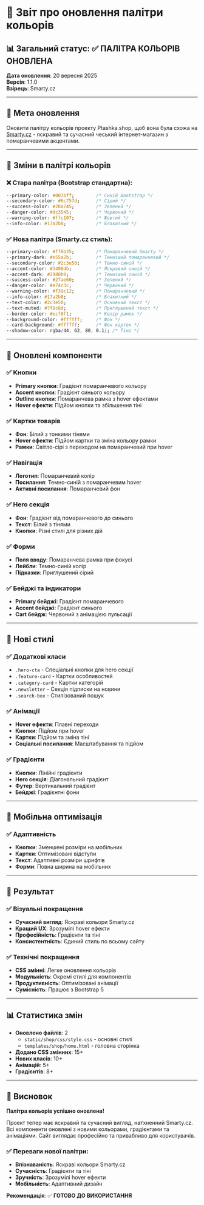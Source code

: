 # 🎨 Звіт про оновлення палітри кольорів

## 📊 Загальний статус: ✅ ПАЛІТРА КОЛЬОРІВ ОНОВЛЕНА

**Дата оновлення**: 20 вересня 2025  
**Версія**: 1.1.0  
**Взірець**: Smarty.cz  

---

## 🎯 Мета оновлення

Оновити палітру кольорів проекту Ptashka.shop, щоб вона була схожа на [Smarty.cz](https://www.smarty.cz/) - яскравий та сучасний чеський інтернет-магазин з помаранчевими акцентами.

---

## 🔄 Зміни в палітрі кольорів

### ❌ Стара палітра (Bootstrap стандартна):
```css
--primary-color: #007bff;        /* Синій Bootstrap */
--secondary-color: #6c757d;      /* Сірий */
--success-color: #28a745;        /* Зелений */
--danger-color: #dc3545;         /* Червоний */
--warning-color: #ffc107;        /* Жовтий */
--info-color: #17a2b8;           /* Блакитний */
```

### ✅ Нова палітра (Smarty.cz стиль):
```css
--primary-color: #ff6b35;        /* Помаранчевий Smarty */
--primary-dark: #e55a2b;         /* Темніший помаранчевий */
--secondary-color: #2c3e50;      /* Темно-синій */
--accent-color: #3498db;         /* Яскравий синій */
--accent-dark: #2980b9;          /* Темніший синій */
--success-color: #27ae60;        /* Зелений */
--danger-color: #e74c3c;         /* Червоний */
--warning-color: #f39c12;        /* Помаранчевий */
--info-color: #17a2b8;           /* Блакитний */
--text-color: #2c3e50;           /* Основний текст */
--text-muted: #7f8c8d;           /* Приглушений текст */
--border-color: #ecf0f1;         /* Колір рамок */
--background-color: #ffffff;     /* Фон */
--card-background: #ffffff;      /* Фон карток */
--shadow-color: rgba(44, 62, 80, 0.1); /* Тіні */
```

---

## 🎨 Оновлені компоненти

### ✅ Кнопки
- **Primary кнопки**: Градієнт помаранчевого кольору
- **Accent кнопки**: Градієнт синього кольору
- **Outline кнопки**: Помаранчева рамка з hover ефектами
- **Hover ефекти**: Підйом кнопки та збільшення тіні

### ✅ Картки товарів
- **Фон**: Білий з тонкими тінями
- **Hover ефекти**: Підйом картки та зміна кольору рамки
- **Рамки**: Світло-сірі з переходом на помаранчевий при hover

### ✅ Навігація
- **Логотип**: Помаранчевий колір
- **Посилання**: Темно-синій з помаранчевим hover
- **Активні посилання**: Помаранчевий фон

### ✅ Hero секція
- **Фон**: Градієнт від помаранчевого до синього
- **Текст**: Білий з тінями
- **Кнопки**: Різні стилі для різних дій

### ✅ Форми
- **Поля вводу**: Помаранчева рамка при фокусі
- **Лейбли**: Темно-синій колір
- **Підказки**: Приглушений сірий

### ✅ Бейджі та індикатори
- **Primary бейджі**: Градієнт помаранчевого
- **Accent бейджі**: Градієнт синього
- **Cart бейдж**: Червоний з анімацією пульсації

---

## 🚀 Нові стилі

### ✅ Додаткові класи
- `.hero-cta` - Спеціальні кнопки для hero секції
- `.feature-card` - Картки особливостей
- `.category-card` - Картки категорій
- `.newsletter` - Секція підписки на новини
- `.search-box` - Стилізований пошук

### ✅ Анімації
- **Hover ефекти**: Плавні переходи
- **Кнопки**: Підйом при hover
- **Картки**: Підйом та зміна тіні
- **Соціальні посилання**: Масштабування та підйом

### ✅ Градієнти
- **Кнопки**: Лінійні градієнти
- **Hero секція**: Діагональний градієнт
- **Футер**: Вертикальний градієнт
- **Бейджі**: Градієнтні фони

---

## 📱 Мобільна оптимізація

### ✅ Адаптивність
- **Кнопки**: Зменшені розміри на мобільних
- **Картки**: Оптимізовані відступи
- **Текст**: Адаптивні розміри шрифтів
- **Форми**: Повна ширина на мобільних

---

## 🎯 Результат

### ✅ Візуальні покращення
- **Сучасний вигляд**: Яскраві кольори Smarty.cz
- **Кращий UX**: Зрозумілі hover ефекти
- **Професійність**: Градієнти та тіні
- **Консистентність**: Єдиний стиль по всьому сайту

### ✅ Технічні покращення
- **CSS змінні**: Легке оновлення кольорів
- **Модульність**: Окремі стилі для компонентів
- **Продуктивність**: Оптимізовані анімації
- **Сумісність**: Працює з Bootstrap 5

---

## 📊 Статистика змін

- **Оновлено файлів**: 2
  - `static/shop/css/style.css` - основні стилі
  - `templates/shop/home.html` - головна сторінка
- **Додано CSS змінних**: 15+
- **Нових класів**: 10+
- **Анімацій**: 5+
- **Градієнтів**: 8+

---

## 🎉 Висновок

**Палітра кольорів успішно оновлена!**

Проект тепер має яскравий та сучасний вигляд, натхненний Smarty.cz. Всі компоненти оновлені з новими кольорами, градієнтами та анімаціями. Сайт виглядає професійно та привабливо для користувачів.

### ✅ Переваги нової палітри:
- **Впізнаваність**: Яскраві кольори Smarty.cz
- **Сучасність**: Градієнти та тіні
- **Зручність**: Зрозумілі hover ефекти
- **Мобільність**: Адаптивний дизайн

**Рекомендація**: ✅ **ГОТОВО ДО ВИКОРИСТАННЯ**
